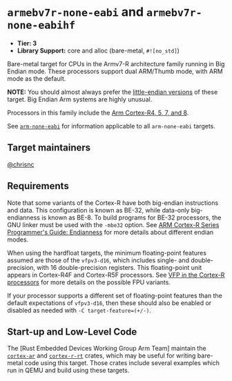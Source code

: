# `armebv7r-none-eabi` and `armebv7r-none-eabihf`

* **Tier: 3**
* **Library Support:** core and alloc (bare-metal, `#![no_std]`)

Bare-metal target for CPUs in the Armv7-R architecture family running in Big
Endian mode. These processors support dual ARM/Thumb mode, with ARM mode as
the default.

**NOTE:** You should almost always prefer the [little-endian
versions](armv7r-none-eabi.md) of these target. Big Endian Arm systems are
highly unusual.

Processors in this family include the [Arm Cortex-R4, 5, 7, and 8][cortex-r].

See [`arm-none-eabi`](arm-none-eabi.md) for information applicable to all
`arm-none-eabi` targets.

[cortex-r]: https://en.wikipedia.org/wiki/ARM_Cortex-R

## Target maintainers

[@chrisnc](https://github.com/chrisnc)

## Requirements

Note that some variants of the Cortex-R have both big-endian instructions and
data. This configuration is known as BE-32, while data-only big-endianness is
known as BE-8. To build programs for BE-32 processors, the GNU linker must be
used with the `-mbe32` option. See [ARM Cortex-R Series Programmer's Guide:
Endianness][endianness] for more details about different endian modes.

When using the hardfloat targets, the minimum floating-point features assumed
are those of the `vfpv3-d16`, which includes single- and double-precision, with
16 double-precision registers. This floating-point unit appears in Cortex-R4F
and Cortex-R5F processors. See [VFP in the Cortex-R processors][vfp]
for more details on the possible FPU variants.

If your processor supports a different set of floating-point features than the
default expectations of `vfpv3-d16`, then these should also be enabled or
disabled as needed with `-C target-feature=(+/-)`.

[endianness]: https://developer.arm.com/documentation/den0042/a/Coding-for-Cortex-R-Processors/Endianness

[vfp]: https://developer.arm.com/documentation/den0042/a/Floating-Point/Floating-point-basics-and-the-IEEE-754-standard/VFP-in-the-Cortex-R-processors

## Start-up and Low-Level Code

The [Rust Embedded Devices Working Group Arm Team] maintain the [`cortex-ar`]
and [`cortex-r-rt`] crates, which may be useful for writing bare-metal code
using this target. Those crates include several examples which run in QEMU and
build using these targets.

[`cortex-ar`]: https://docs.rs/cortex-ar
[`cortex-r-rt`]: https://docs.rs/cortex-r-rt
